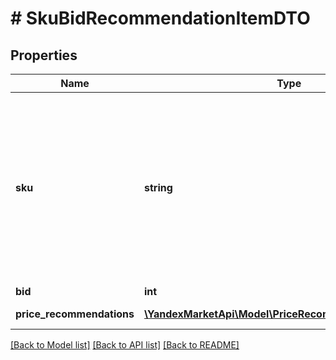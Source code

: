 # # SkuBidRecommendationItemDTO

## Properties

Name | Type | Description | Notes
------------ | ------------- | ------------- | -------------
**sku** | **string** | **Ваш SKU**  Идентификатор товара в магазине. Разрешены английские и русские буквы (кроме ё), цифры и символы &#x60;. , / \\ ( ) [ ] - &#x3D; _&#x60;  Максимальная длина — 80 знаков.  [Что такое SKU и как его назначать](https://yandex.ru/support/marketplace/assortment/add/index.html#fields). |
**bid** | **int** | Значение ставки. |
**price_recommendations** | [**\YandexMarketApi\Model\PriceRecommendationItemDTO[]**](PriceRecommendationItemDTO.md) | Рекомендованные цены. | [optional]

[[Back to Model list]](../../README.md#models) [[Back to API list]](../../README.md#endpoints) [[Back to README]](../../README.md)
